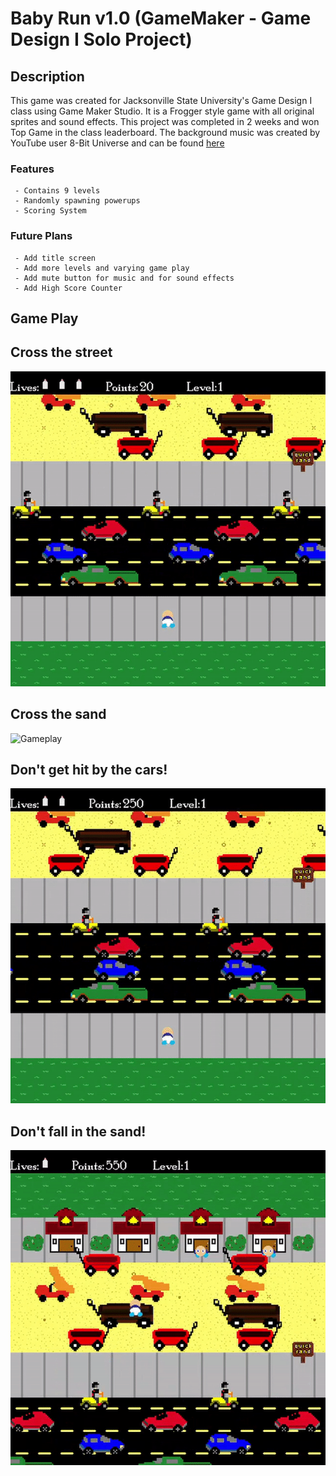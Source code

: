 # Baby Run v1.0 (GameMaker - Game Design I Solo Project)

## Description
This game was created for Jacksonville State University's Game Design I class using Game Maker Studio. It is a Frogger style game with all original sprites and sound effects. This project was completed in 2 weeks and won Top Game in the class leaderboard. The background music was created by YouTube user 8-Bit Universe and can be found [here](https://www.youtube.com/watch?v=fbefsj0hIkw)

### Features
```
 - Contains 9 levels
 - Randomly spawning powerups 
 - Scoring System
 ```
 
### Future Plans
```
 - Add title screen 
 - Add more levels and varying game play
 - Add mute button for music and for sound effects
 - Add High Score Counter
```

## Game Play

## Cross the street
 ![Gameplay](https://github.com/AsherRose98/Baby-Run/blob/master/cross-street.gif)
## Cross the sand
 ![Gameplay](https://github.com/AsherRose98/Baby-Run/blob/master/crossing-sand.gif)
## Don't get hit by the cars!
 ![Gameplay](https://github.com/AsherRose98/Baby-Run/blob/master/dies-car.gif)
## Don't fall in the sand!
 ![Gameplay](https://github.com/AsherRose98/Baby-Run/blob/master/dies-sand.gif)
 
